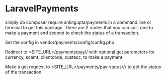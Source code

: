 # LaravelPayments

simply do composer require ankitgupta/payments in a command line or terminal to get this package.
There are 2 routes that you can call, one to make a payment and second to check the status of a transaction.

Set the config in vendor/payments/config/config.php

Redirect to <SITE_URL>/payments/pay/<transactionID>/<amount> with optional get parameters for currency, scamt, clientcode, custacc, to make a payment.

Make a get request to <SITE_URL>/payments/pay-status/<transactionID>/<amount>/<transactionDate in YYYY-MM-DD format> to get the status of the transaction.
